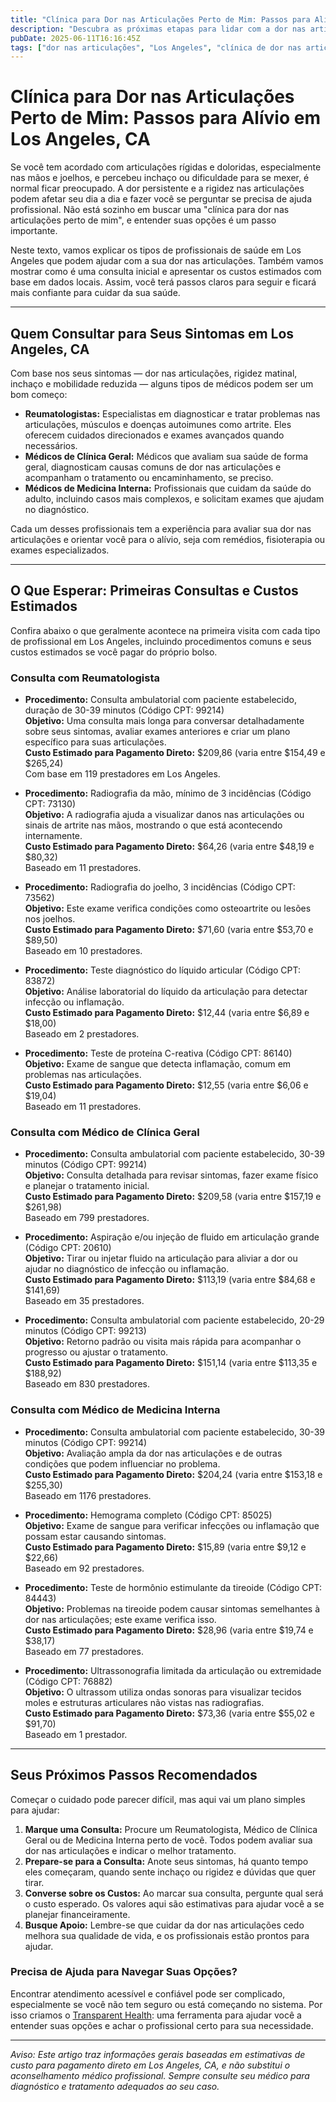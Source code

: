 ```yaml
---
title: "Clínica para Dor nas Articulações Perto de Mim: Passos para Alívio em Los Angeles, CA"
description: "Descubra as próximas etapas para lidar com a dor nas articulações em Los Angeles, CA, incluindo profissionais indicados e custos estimados para o atendimento inicial."
pubDate: 2025-06-11T16:16:45Z
tags: ["dor nas articulações", "Los Angeles", "clínica de dor nas articulações", "profissionais de saúde", "custos médicos", "reumatologia", "clínica geral", "medicina interna"]
---
```


# Clínica para Dor nas Articulações Perto de Mim: Passos para Alívio em Los Angeles, CA

Se você tem acordado com articulações rígidas e doloridas, especialmente nas mãos e joelhos, e percebeu inchaço ou dificuldade para se mexer, é normal ficar preocupado. A dor persistente e a rigidez nas articulações podem afetar seu dia a dia e fazer você se perguntar se precisa de ajuda profissional. Não está sozinho em buscar uma "clínica para dor nas articulações perto de mim", e entender suas opções é um passo importante.

Neste texto, vamos explicar os tipos de profissionais de saúde em Los Angeles que podem ajudar com a sua dor nas articulações. Também vamos mostrar como é uma consulta inicial e apresentar os custos estimados com base em dados locais. Assim, você terá passos claros para seguir e ficará mais confiante para cuidar da sua saúde.

---

## Quem Consultar para Seus Sintomas em Los Angeles, CA

Com base nos seus sintomas — dor nas articulações, rigidez matinal, inchaço e mobilidade reduzida — alguns tipos de médicos podem ser um bom começo:

- **Reumatologistas:** Especialistas em diagnosticar e tratar problemas nas articulações, músculos e doenças autoimunes como artrite. Eles oferecem cuidados direcionados e exames avançados quando necessários.
- **Médicos de Clínica Geral:** Médicos que avaliam sua saúde de forma geral, diagnosticam causas comuns de dor nas articulações e acompanham o tratamento ou encaminhamento, se preciso.
- **Médicos de Medicina Interna:** Profissionais que cuidam da saúde do adulto, incluindo casos mais complexos, e solicitam exames que ajudam no diagnóstico.

Cada um desses profissionais tem a experiência para avaliar sua dor nas articulações e orientar você para o alívio, seja com remédios, fisioterapia ou exames especializados.

---

## O Que Esperar: Primeiras Consultas e Custos Estimados

Confira abaixo o que geralmente acontece na primeira visita com cada tipo de profissional em Los Angeles, incluindo procedimentos comuns e seus custos estimados se você pagar do próprio bolso.

### Consulta com Reumatologista

- **Procedimento:** Consulta ambulatorial com paciente estabelecido, duração de 30-39 minutos (Código CPT: 99214)  
  **Objetivo:** Uma consulta mais longa para conversar detalhadamente sobre seus sintomas, avaliar exames anteriores e criar um plano específico para suas articulações.  
  **Custo Estimado para Pagamento Direto:** $209,86 (varia entre $154,49 e $265,24)  
  Com base em 119 prestadores em Los Angeles.

- **Procedimento:** Radiografia da mão, mínimo de 3 incidências (Código CPT: 73130)  
  **Objetivo:** A radiografia ajuda a visualizar danos nas articulações ou sinais de artrite nas mãos, mostrando o que está acontecendo internamente.  
  **Custo Estimado para Pagamento Direto:** $64,26 (varia entre $48,19 e $80,32)  
  Baseado em 11 prestadores.

- **Procedimento:** Radiografia do joelho, 3 incidências (Código CPT: 73562)  
  **Objetivo:** Este exame verifica condições como osteoartrite ou lesões nos joelhos.  
  **Custo Estimado para Pagamento Direto:** $71,60 (varia entre $53,70 e $89,50)  
  Baseado em 10 prestadores.

- **Procedimento:** Teste diagnóstico do líquido articular (Código CPT: 83872)  
  **Objetivo:** Análise laboratorial do líquido da articulação para detectar infecção ou inflamação.  
  **Custo Estimado para Pagamento Direto:** $12,44 (varia entre $6,89 e $18,00)  
  Baseado em 2 prestadores.

- **Procedimento:** Teste de proteína C-reativa (Código CPT: 86140)  
  **Objetivo:** Exame de sangue que detecta inflamação, comum em problemas nas articulações.  
  **Custo Estimado para Pagamento Direto:** $12,55 (varia entre $6,06 e $19,04)  
  Baseado em 11 prestadores.

### Consulta com Médico de Clínica Geral

- **Procedimento:** Consulta ambulatorial com paciente estabelecido, 30-39 minutos (Código CPT: 99214)  
  **Objetivo:** Consulta detalhada para revisar sintomas, fazer exame físico e planejar o tratamento inicial.  
  **Custo Estimado para Pagamento Direto:** $209,58 (varia entre $157,19 e $261,98)  
  Baseado em 799 prestadores.

- **Procedimento:** Aspiração e/ou injeção de fluido em articulação grande (Código CPT: 20610)  
  **Objetivo:** Tirar ou injetar fluido na articulação para aliviar a dor ou ajudar no diagnóstico de infecção ou inflamação.  
  **Custo Estimado para Pagamento Direto:** $113,19 (varia entre $84,68 e $141,69)  
  Baseado em 35 prestadores.

- **Procedimento:** Consulta ambulatorial com paciente estabelecido, 20-29 minutos (Código CPT: 99213)  
  **Objetivo:** Retorno padrão ou visita mais rápida para acompanhar o progresso ou ajustar o tratamento.  
  **Custo Estimado para Pagamento Direto:** $151,14 (varia entre $113,35 e $188,92)  
  Baseado em 830 prestadores.

### Consulta com Médico de Medicina Interna

- **Procedimento:** Consulta ambulatorial com paciente estabelecido, 30-39 minutos (Código CPT: 99214)  
  **Objetivo:** Avaliação ampla da dor nas articulações e de outras condições que podem influenciar no problema.  
  **Custo Estimado para Pagamento Direto:** $204,24 (varia entre $153,18 e $255,30)  
  Baseado em 1176 prestadores.

- **Procedimento:** Hemograma completo (Código CPT: 85025)  
  **Objetivo:** Exame de sangue para verificar infecções ou inflamação que possam estar causando sintomas.  
  **Custo Estimado para Pagamento Direto:** $15,89 (varia entre $9,12 e $22,66)  
  Baseado em 92 prestadores.

- **Procedimento:** Teste de hormônio estimulante da tireoide (Código CPT: 84443)  
  **Objetivo:** Problemas na tireoide podem causar sintomas semelhantes à dor nas articulações; este exame verifica isso.  
  **Custo Estimado para Pagamento Direto:** $28,96 (varia entre $19,74 e $38,17)  
  Baseado em 77 prestadores.

- **Procedimento:** Ultrassonografia limitada da articulação ou extremidade (Código CPT: 76882)  
  **Objetivo:** O ultrassom utiliza ondas sonoras para visualizar tecidos moles e estruturas articulares não vistas nas radiografias.  
  **Custo Estimado para Pagamento Direto:** $73,36 (varia entre $55,02 e $91,70)  
  Baseado em 1 prestador.

---

## Seus Próximos Passos Recomendados

Começar o cuidado pode parecer difícil, mas aqui vai um plano simples para ajudar:

1. **Marque uma Consulta:** Procure um Reumatologista, Médico de Clínica Geral ou de Medicina Interna perto de você. Todos podem avaliar sua dor nas articulações e indicar o melhor tratamento.
2. **Prepare-se para a Consulta:** Anote seus sintomas, há quanto tempo eles começaram, quando sente inchaço ou rigidez e dúvidas que quer tirar.
3. **Converse sobre os Custos:** Ao marcar sua consulta, pergunte qual será o custo esperado. Os valores aqui são estimativas para ajudar você a se planejar financeiramente.
4. **Busque Apoio:** Lembre-se que cuidar da dor nas articulações cedo melhora sua qualidade de vida, e os profissionais estão prontos para ajudar.

### Precisa de Ajuda para Navegar Suas Opções?

Encontrar atendimento acessível e confiável pode ser complicado, especialmente se você não tem seguro ou está começando no sistema. Por isso criamos o [Transparent Health](https://transparenthealth.ai): uma ferramenta para ajudar você a entender suas opções e achar o profissional certo para sua necessidade.

---

*Aviso: Este artigo traz informações gerais baseadas em estimativas de custo para pagamento direto em Los Angeles, CA, e não substitui o aconselhamento médico profissional. Sempre consulte seu médico para diagnóstico e tratamento adequados ao seu caso.*
